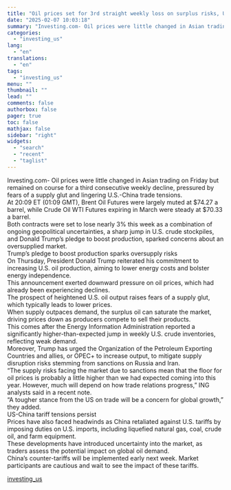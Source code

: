 ```yaml
---
title: "Oil prices set for 3rd straight weekly loss on surplus risks, US-China tensions"
date: "2025-02-07 10:03:18"
summary: "Investing.com- Oil prices were little changed in Asian trading on Friday but remained on course for a third consecutive weekly decline, pressured by fears of a supply glut and lingering U.S.-China trade tensions.At 20:09 ET (01:09 GMT), Brent Oil Futures were largely muted at $74.27 a barrel, while Crude Oil..."
categories:
  - "investing_us"
lang:
  - "en"
translations:
  - "en"
tags:
  - "investing_us"
menu: ""
thumbnail: ""
lead: ""
comments: false
authorbox: false
pager: true
toc: false
mathjax: false
sidebar: "right"
widgets:
  - "search"
  - "recent"
  - "taglist"
---
```


Investing.com- Oil prices were little changed in Asian trading on Friday but remained on course for a third consecutive weekly decline, pressured by fears of a supply glut and lingering U.S.-China trade tensions.  
At 20:09 ET (01:09 GMT), Brent Oil Futures were largely muted at $74.27 a barrel, while Crude Oil WTI Futures expiring in March were steady at $70.33 a barrel.  
Both contracts were set to lose nearly 3% this week as a combination of ongoing geopolitical uncertainties, a sharp jump in U.S. crude stockpiles, and Donald Trump’s pledge to boost production, sparked concerns about an oversupplied market.  
Trump’s pledge to boost production sparks oversupply risks  
On Thursday, President Donald Trump reiterated his commitment to increasing U.S. oil production, aiming to lower energy costs and bolster energy independence.  
This announcement exerted downward pressure on oil prices, which had already been experiencing declines.  
The prospect of heightened U.S. oil output raises fears of a supply glut, which typically leads to lower prices.  
When supply outpaces demand, the surplus oil can saturate the market, driving prices down as producers compete to sell their products.  
This comes after the Energy Information Administration reported a significantly higher-than-expected jump in weekly U.S. crude inventories, reflecting weak demand.  
Moreover, Trump has urged the Organization of the Petroleum Exporting Countries and allies, or OPEC+ to increase output, to mitigate supply disruption risks stemming from sanctions on Russia and Iran.  
“The supply risks facing the market due to sanctions mean that the floor for oil prices is probably a little higher than we had expected coming into this year. However, much will depend on how trade relations progress,” ING analysts said in a recent note.  
“A tougher stance from the US on trade will be a concern for global growth,” they added.  
US-China tariff tensions persist  
Prices have also faced headwinds as China retaliated against U.S. tariffs by imposing duties on U.S. imports, including liquefied natural gas, coal, crude oil, and farm equipment.  
These developments have introduced uncertainty into the market, as traders assess the potential impact on global oil demand.  
China’s counter-tariffs will be implemented early next week. Market participants are cautious and wait to see the impact of these tariffs.

[investing_us](https://www.investing.com/news/commodities-news/oil-prices-set-for-3rd-straight-weekly-loss-on-surplus-risks-uschina-tensions-3855414)
